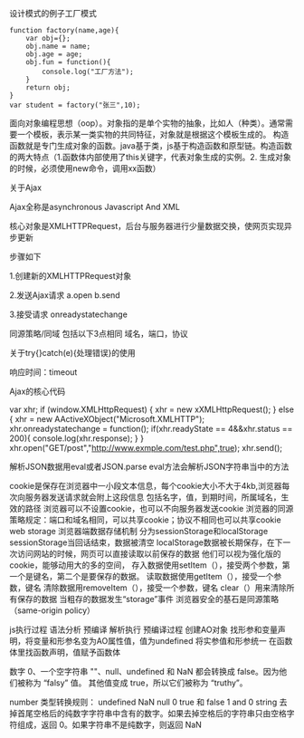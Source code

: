 设计模式的例子工厂模式
```
function factory(name,age){
	var obj={};
	obj.name = name;
	obj.age = age;
	obj.fun = function(){
		console.log("工厂方法");
	}
	return obj;
}
var student = factory("张三",10);
```
</p>
<p>面向对象编程思想（oop）。对象指的是单个实物的抽象，比如人（种类）。通常需要一个模板，表示某一类实物的共同特征，对象就是根据这个模板生成的。
构造函数就是专门生成对象的函数。java基于类，js基于构造函数和原型链。构造函数的两大特点（1.函数体内部使用了this关键字，代表对象生成的实例。2.
生成对象的时候，必须使用new命令，调用xx函数）</p>
 <p>关于Ajax</p>
 <P>Ajax全称是asynchronous Javascript And XML</P>
 <p>核心对象是XMLHTTPRequest，后台与服务器进行少量数据交换，使网页实现异步更新</p>
 <p>步骤如下</p>
 <p>1.创建新的XMLHTTPRequest对象</p>
 <p>2.发送Ajax请求	a.open b.send</p>
 <p>3.接受请求 onreadystatechange</p>
 <p>同源策略/同域 包括以下3点相同 域名，端口，协议</p>
 <p>关于try{}catch(e){处理错误}的使用</p>
 <p>响应时间：timeout</p>
 <p>Ajax的核心代码


var xhr;
if (window.XMLHttpRequest) {
	xhr = new xXMLHttpRequest();
} else {
	xhr = new AActiveXObject("Microsoft.XMLHTTP");
	xhr.onreadystatechange = function();
	if(xhr.readyState == 4&&xhr.status == 200){
		console.log(xhr.response);
	}
}
xhr.open("GET/post","http://www.exmple.com/test.php",true);
xhr.send();
</p>	 

解析JSON数据用eval或者JSON.parse
eval方法会解析JSON字符串当中的方法

cookie是保存在浏览器中一小段文本信息，每个cookie大小不大于4kb,浏览器每次向服务器发送请求就会附上这段信息
包括名字，值，到期时间，所属域名，生效的路径
浏览器可以不设置cookie，也可以不向服务器发送cookie
浏览器的同源策略规定：端口和域名相同，可以共享cookie；协议不相同也可以共享cookie
web storage 浏览器端数据存储机制
分为sessionStorage和localStorage
sessionStorage当回话结束，数据被清空
localStorage数据被长期保存，在下一次访问网站的时候，网页可以直接读取以前保存的数据
他们可以视为强化版的cookie，能够动用大的多的空间，
存入数据使用setItem（），接受两个参数，第一个是键名，第二个是要保存的数据。
读取数据使用getItem（），接受一个参数，键名
清除数据用removeItem（），接受一个参数，键名
clear（）用来清除所有保存的数据
当粗存的数据发生“storage”事件
浏览器安全的基石是同源策略（same-origin policy）


js执行过程
语法分析
预编译
解析执行
预编译过程
创建AO对象
找形参和变量声明，将变量和形参名变为AO属性值，值为undefined
将实参值和形参统一
在函数体里找函数声明，值赋予函数体

数字 0、一个空字符串 ""、null、undefined 和 NaN 都会转换成 false。因为他们被称为 “falsy” 值。
其他值变成 true，所以它们被称为 “truthy”。

number 类型转换规则：
undefined	NaN
null	0
true 和 false	1 and 0
string	去掉首尾空格后的纯数字字符串中含有的数字。如果去掉空格后的字符串只由空格字符组成，返回 0。如果字符串不是纯数字，则返回 NaN
